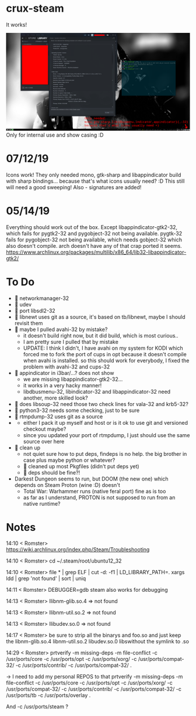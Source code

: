 # crux-steam

It works!

![screenshot](steam-native.png)
Only for internal use and show casing :D

# 07/12/19
Icons work! They only needed mono, gtk-sharp and libappindicator build with sharp bindings... because that's what icons usually need? :D
This still will need a good sweeping!
Also - signatures are added!

# 05/14/19
Everything should work out of the box. Except libappindicator-gtk2-32, which fails for pygtk2-32 and pygobject-32 not being available. pygtk-32 fails for pygobject-32 not being available, which needs gobject-32 which also doesn't compile. arch doesn't have any of that crap ported it seems. https://www.archlinux.org/packages/multilib/x86_64/lib32-libappindicator-gtk2/

# To Do

*  networkmanager-32
*  udev
*  port libsdl2-32
*  libnewt uses git as a source, it's based on tb/libnewt, maybe I should revisit them
*  maybe I pulled avahi-32 by mistake?
  * it doesn't build right now, but it did build, which is most curious..
  * I am pretty sure I pulled that by mistake
  * UPDATE: I think I didn't, I have avahi on my system for KODI which forced me to fork the port of cups in opt because it doesn't compile when avahi is installed. so this should work for everybody, I fixed the problem with avahi-32 and cups-32
*  appindicator in i3bar/…? does not show
  * we are missing libappindicator-gtk2-32...
  * it works in a very hacky manner!
  * libdbusmenu-32, libindicator-32 and libappindicator-32 need another, more skilled look?
*  does libsoup-32 need those two check lines for vala-32 and krb5-32?
*  python3-32 needs some checking, just to be sure
*  rtmpdump-32 uses git as a source
*   * either I pack it up myself and host or is it ok to use git and versioned checkout maybe?
    * since you updated your port of rtmpdump, I just should use the same source over here
*  clean up
  * not quiet sure how to put deps, findeps is no help. the big brother in case plus maybe python or whatever?
  *  cleaned up most Pkgfiles (didn't put deps yet)
  *  deps should be fine?!
* Darkest Dungeon seems to run, but DOOM (the new one) which depends on Steam Proton (wine :D) doesn't
  * Total War: Warhammer runs (native feral port) fine as is too
  * as far as I understand, PROTON is not supposed to run from an native runtime?

# Notes

14:10 < Romster> https://wiki.archlinux.org/index.php/Steam/Troubleshooting

14:10 < Romster> cd ~/.steam/root/ubuntu12_32

14:10 < Romster> file * | grep ELF | cut -d: -f1 | LD_LIBRARY_PATH=. xargs ldd | grep 'not found' | sort | uniq

14:11 < Romster> DEBUGGER=gdb steam also works for debugging

14:13 < Romster> Ilibnm-glib.so.4 => not found

14:13 < Romster> Ilibnm-util.so.2 => not found

14:13 < Romster> Ilibudev.so.0 => not found

14:17 < Romster> be sure to strip all the binarys and foo.so and just keep the libnm-glib.so.4 libnm-util.so.2 libudev.so.0 libswithout the symlink to .so

14:29 < Romster> prtverify -m missing-deps -m file-conflict -c /usr/ports/core -c /usr/ports/opt -c /usr/ports/xorg/ -c /usr/ports/compat-32/ -c /usr/ports/contrib/ -c /usr/ports/compat-32/ .

-> I need to add my personal REPOS to that
prtverify -m missing-deps -m file-conflict -c /usr/ports/core -c /usr/ports/opt -c /usr/ports/xorg/ -c /usr/ports/compat-32/ -c /usr/ports/contrib/ -c /usr/ports/compat-32/ -c /usr/ports/tb -c /usr/ports/overlay .

And -c /usr/ports/steam ?
